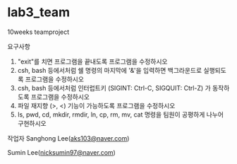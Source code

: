 # lab3_team
10weeks teamproject

요구사항
1. "exit"를 치면 프로그램을 끝내도록 프로그램을 수정하시오
2. csh, bash 등에서처럼 쉘 명령의 마지막에 '&'을 입력하면 백그라운드로 실행되도록 프로그램을 수정하시오
3. csh, bash 등에서처럼 인터럽트키 (SIGINT: Ctrl-C, SIGQUIT: Ctrl-Z) 가 동작하도록 프로그램을 수정하시오
4. 파일 재지향 (>, <) 기능이 가능하도록 프로그램을 수정하시오
5. ls, pwd, cd, mkdir, rmdir, ln, cp, rm, mv, cat 명령을 팀원이 공평하게 나누어 구현하시오

작업자
Sanghong Lee(aks103@naver.com)

Sumin Lee(nicksumin97@naver.com)
